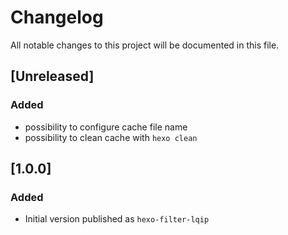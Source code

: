 # Changelog
All notable changes to this project will be documented in this file.

## [Unreleased]
### Added
- possibility to configure cache file name
- possibility to clean cache with `hexo clean`

## [1.0.0]
### Added
- Initial version published as `hexo-filter-lqip`
